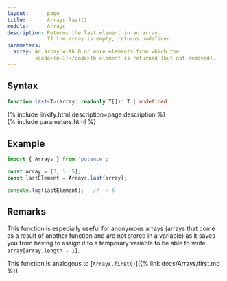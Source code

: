 ```yaml
---
layout:      page
title:       Arrays.last()
module:      Arrays
description: Returns the last element in an array.
             If the array is empty, returns undefined.
parameters:
  array: An array with 0 or more elements from which the
         <code>(n-1)</code>th element is returned (but not removed).
---
```

## Syntax

```ts
function last<T>(array: readonly T[]): T | undefined
```

<div class="description">{% include linkify.html description=page.description %}</div>
{% include parameters.html %}

## Example

```ts
import { Arrays } from 'potence';

const array = [3, 1, 5];
const lastElement = Arrays.last(array);

console.log(lastElement);   // -> 5
```

## Remarks

This function is especially useful for anonymous arrays (arrays that come as a
result of another function and are not stored in a variable) as it saves you
from having to assign it to a temporary variable to be able to write
`array[array.length - 1]`.

This function is analogous to
[`Arrays.first()`]({% link docs/Arrays/first.md %}).
